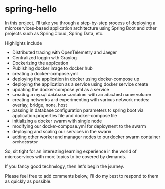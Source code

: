 # spring-hello
In this project, I'll take you through a step-by-step process of deploying a microservices-based application architecture using Spring Boot and other projects such as Spring Cloud, Spring Data, etc.

Highlights include
- Distributed tracing with OpenTelemetry and Jaeger
- Centralized loggin with Graylog
- Dockerizing the application
- Publishing docker image to docker hub
- creating a docker-compose.yml
- deploying the application in docker using docker-compose up
- deploying the application as a service using docker service create
- updating the docker-compose.yml as a service
- creating a mysql database container with an attached name volume
- creating networks and experimenting with various network modes: overlay, bridge, none, host
- passing in database configuration parameters to spring boot via application.properties file and docker-compose file
- initializing a docker swarm with single node
- modifying our docker-compose.yml for deployment to the swarm
- deploying and scaling our services in the swarm
- adding other worker and manager nodes to our docker swarm container orchestrator

So, sit tight for an interesting learning experience in the world of microservices with more topics to be covered by demands.

If you fancy good technology, then let's begin the journey.

Please feel free to add comments below, I'll do my best to respond to them as quickly as possible.
